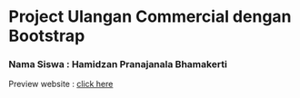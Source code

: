 # Project Ulangan Commercial dengan Bootstrap

### Nama Siswa : Hamidzan Pranajanala Bhamakerti

Preview website : [click here](https://haempebe.github.io/bazStore/)
 
